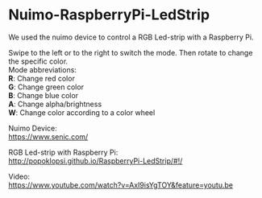 # Nuimo-RaspberryPi-LedStrip  
We used the nuimo device to control a RGB Led-strip with a Raspberry Pi.

Swipe to the left or to the right to switch the mode. Then rotate to change the specific color.    
Mode abbreviations:   
  **R**: Change red color  
  **G**: Change green color  
  **B**: Change blue color  
  **A**: Change alpha/brightness  
  **W**: Change color according to a color wheel  

Nuimo Device:    
https://www.senic.com/ 

RGB Led-strip with Raspberry Pi:    
http://popoklopsi.github.io/RaspberryPi-LedStrip/#!/ 

Video:    
https://www.youtube.com/watch?v=AxI9isYgTOY&feature=youtu.be

